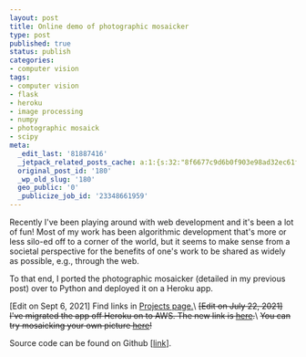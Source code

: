 ```yaml
---
layout: post
title: Online demo of photographic mosaicker
type: post
published: true
status: publish
categories:
- computer vision
tags:
- computer vision
- flask
- heroku
- image processing
- numpy
- photographic mosaick
- scipy
meta:
  _edit_last: '81887416'
  _jetpack_related_posts_cache: a:1:{s:32:"8f6677c9d6b0f903e98ad32ec61f8deb";a:2:{s:7:"expires";i:1464171225;s:7:"payload";a:3:{i:0;a:1:{s:2:"id";i:10;}i:1;a:1:{s:2:"id";i:146;}i:2;a:1:{s:2:"id";i:29;}}}}
  original_post_id: '180'
  _wp_old_slug: '180'
  geo_public: '0'
  _publicize_job_id: '23348661959'
---
```


Recently I've been playing around with web development and it's been a lot of fun! Most of my work has been algorithmic development that's more or less silo-ed off to a corner of the world, but it seems to make sense from a societal perspective for the benefits of one's work to be shared as widely as possible, e.g., through the web.

To that end, I ported the photographic mosaicker (detailed in my previous post) over to Python and deployed it on a Heroku app.

[Edit on Sept 6, 2021] Find links in <a class="page-link" href="/projects/">Projects page.</a>\\
~~[Edit on July 22, 2021] I've migrated the app off Heroku on to AWS. The new link is [here](https://mosaic.boonjiashen.com).~~\\
~~You can try mosaicking your own picture [here](https://photomosaick.herokuapp.com/)!~~

Source code can be found on Github [[link](https://github.com/boonjiashen/heroku_simple_image_processing)].
